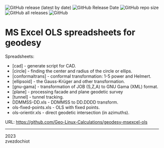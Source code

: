 ![GitHub release (latest by date)](https://img.shields.io/github/v/release/Geo-Linux-Calculations/geodesy-msexcel-ols)
![GitHub Release Date](https://img.shields.io/github/release-date/Geo-Linux-Calculations/geodesy-msexcel-ols)
![GitHub repo size](https://img.shields.io/github/repo-size/Geo-Linux-Calculations/geodesy-msexcel-ols)
![GitHub all releases](https://img.shields.io/github/downloads/Geo-Linux-Calculations/geodesy-msexcel-ols/total)
![GitHub](https://img.shields.io/github/license/Geo-Linux-Calculations/geodesy-msexcel-ols)

# MS Excel OLS spreadsheets for geodesy

Spreadsheets:

* [cad] - generate script for CAD.
* [circle] - finding the center and radius of the circle or ellips.
* [conformaltrans] - conformal transformation: 1-5 power and Helmert.
* [ellipsoid] - the Gauss-Krüger and other transformation.
* [gnu-gama] - transformation of JOB (S,Z,A) to GNU Gama (XML) format.
* [plane] - processing facade and plane geodetic survey
* [tunnel] - tunnel tracking.
* DDMMSS-DD.xls - DDMMSS to DD.DDDD transform.
* ols-fixed-points.xls - OLS with fixed points.
* ols-orientir.xls - direct geodetic intersection (in azimuths).

URL: https://github.com/Geo-Linux-Calculations/geodesy-msexcel-ols

---  
2023  
zvezdochiot

